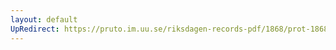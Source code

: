 ```yaml
---
layout: default
UpRedirect: https://pruto.im.uu.se/riksdagen-records-pdf/1868/prot-1868--fk--408.pdf
---
```

